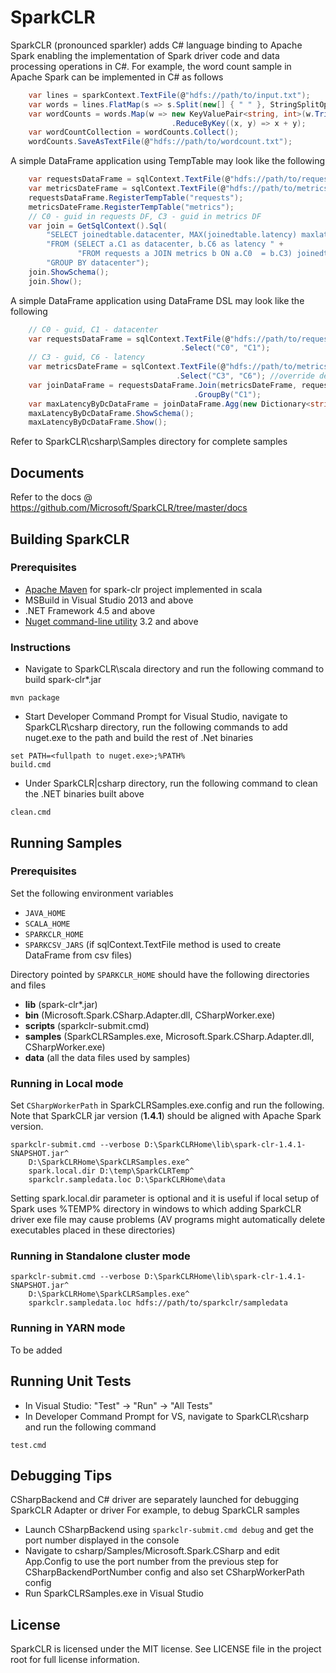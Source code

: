 # SparkCLR
SparkCLR (pronounced sparkler) adds C# language binding to Apache Spark enabling the implementation of Spark driver code and data processing operations in C#.
For example, the word count sample in Apache Spark can be implemented in C# as follows  
```c#
    var lines = sparkContext.TextFile(@"hdfs://path/to/input.txt");  
    var words = lines.FlatMap(s => s.Split(new[] { " " }, StringSplitOptions.None));
    var wordCounts = words.Map(w => new KeyValuePair<string, int>(w.Trim(), 1))  
                                    .ReduceByKey((x, y) => x + y);  
    var wordCountCollection = wordCounts.Collect();  
    wordCounts.SaveAsTextFile(@"hdfs://path/to/wordcount.txt");  
```
A simple DataFrame application using TempTable may look like the following
```c#
    var requestsDataFrame = sqlContext.TextFile(@"hdfs://path/to/requests.csv");
    var metricsDateFrame = sqlContext.TextFile(@"hdfs://path/to/metrics.csv");
    requestsDataFrame.RegisterTempTable("requests");
    metricsDateFrame.RegisterTempTable("metrics");
    // C0 - guid in requests DF, C3 - guid in metrics DF  
    var join = GetSqlContext().Sql(  
        "SELECT joinedtable.datacenter, MAX(joinedtable.latency) maxlatency, AVG(joinedtable.latency) avglatency " +
        "FROM (SELECT a.C1 as datacenter, b.C6 as latency " +  
               "FROM requests a JOIN metrics b ON a.C0  = b.C3) joinedtable " +   
        "GROUP BY datacenter");
	join.ShowSchema();
	join.Show();
```
A simple DataFrame application using DataFrame DSL may look like the following
```  c#
    // C0 - guid, C1 - datacenter
    var requestsDataFrame = sqlContext.TextFile(@"hdfs://path/to/requests.csv")  
                                      .Select("C0", "C1");    
    // C3 - guid, C6 - latency   
    var metricsDateFrame = sqlContext.TextFile(@"hdfs://path/to/metrics.csv", ",", false, true)
                                     .Select("C3", "C6"); //override delimiter, hasHeader & inferSchema
    var joinDataFrame = requestsDataFrame.Join(metricsDateFrame, requestsDataFrame["C0"] == metricsDateFrame["C3"])
                                         .GroupBy("C1");
    var maxLatencyByDcDataFrame = joinDataFrame.Agg(new Dictionary<string, string> { { "C6", "max" } });
    maxLatencyByDcDataFrame.ShowSchema();
    maxLatencyByDcDataFrame.Show();
```
Refer to SparkCLR\csharp\Samples directory for complete samples

## Documents
Refer to the docs @ https://github.com/Microsoft/SparkCLR/tree/master/docs

## Building SparkCLR
### Prerequisites
* [Apache Maven](http://maven.apache.org) for spark-clr project implemented in scala
* MSBuild in Visual Studio 2013 and above
* .NET Framework 4.5 and above
* [Nuget command-line utility](https://docs.nuget.org/release-notes) 3.2 and above

### Instructions
* Navigate to SparkCLR\scala directory and run the following command to build spark-clr*.jar   
```Batchfile
mvn package
```
* Start Developer Command Prompt for Visual Studio, navigate to SparkCLR\csharp directory, run the following commands to add nuget.exe to the path and build the rest of .Net binaries  
```Batchfile
set PATH=<fullpath to nuget.exe>;%PATH%  
build.cmd
```
* Under SparkCLR|csharp directory, run the following command to clean the .NET binaries built above  
```Batchfile
clean.cmd
```   
## Running Samples
### Prerequisites
Set the following environment variables  
* ```JAVA_HOME```  
* ```SCALA_HOME```  
* ```SPARKCLR_HOME```  
* ```SPARKCSV_JARS``` (if sqlContext.TextFile method is used to create DataFrame from csv files)

Directory pointed by ```SPARKCLR_HOME``` should have the following directories and files  
* **lib** (spark-clr*.jar)  
* **bin** (Microsoft.Spark.CSharp.Adapter.dll, CSharpWorker.exe)  
* **scripts** (sparkclr-submit.cmd)  
* **samples** (SparkCLRSamples.exe, Microsoft.Spark.CSharp.Adapter.dll, CSharpWorker.exe)  
* **data** (all the data files used by samples)  

### Running in Local mode
Set ```CSharpWorkerPath``` in SparkCLRSamples.exe.config and run the following. Note that SparkCLR jar version (**1.4.1**) should be aligned with Apache Spark version.  

```Batchfile
sparkclr-submit.cmd --verbose D:\SparkCLRHome\lib\spark-clr-1.4.1-SNAPSHOT.jar^ 
    D:\SparkCLRHome\SparkCLRSamples.exe^  
    spark.local.dir D:\temp\SparkCLRTemp^   
    sparkclr.sampledata.loc D:\SparkCLRHome\data
```   

Setting spark.local.dir parameter is optional and it is useful if local setup of Spark uses %TEMP% directory in windows to which adding SparkCLR driver exe file may cause problems (AV programs might automatically delete executables placed in these directories)

### Running in Standalone cluster mode
```Batchfile
sparkclr-submit.cmd --verbose D:\SparkCLRHome\lib\spark-clr-1.4.1-SNAPSHOT.jar^ 
    D:\SparkCLRHome\SparkCLRSamples.exe^ 
    sparkclr.sampledata.loc hdfs://path/to/sparkclr/sampledata
```

### Running in YARN mode
To be added

## Running Unit Tests
* In Visual Studio: "Test" -> "Run" -> "All Tests"
* In Developer Command Prompt for VS, navigate to SparkCLR\csharp and run the following command  
```Batchfile
test.cmd
```

## Debugging Tips
CSharpBackend and C# driver are separately launched for debugging SparkCLR Adapter or driver
For example, to debug SparkCLR samples  
* Launch CSharpBackend using ```sparkclr-submit.cmd debug``` and get the port number displayed in the console  
* Navigate to csharp/Samples/Microsoft.Spark.CSharp and edit App.Config to use the port number from the previous step for CSharpBackendPortNumber config and also set CSharpWorkerPath config  
* Run SparkCLRSamples.exe in Visual Studio

## License
SparkCLR is licensed under the MIT license. See LICENSE file in the project root for full license information.

